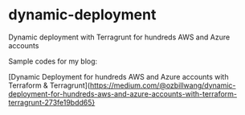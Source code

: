 # dynamic-deployment
Dynamic deployment with Terragrunt for hundreds AWS and Azure accounts

Sample codes for my blog: 

[Dynamic Deployment for hundreds AWS and Azure accounts with Terraform & Terragrunt](https://medium.com/@ozbillwang/dynamic-deployment-for-hundreds-aws-and-azure-accounts-with-terraform-terragrunt-273fe19bdd65}
